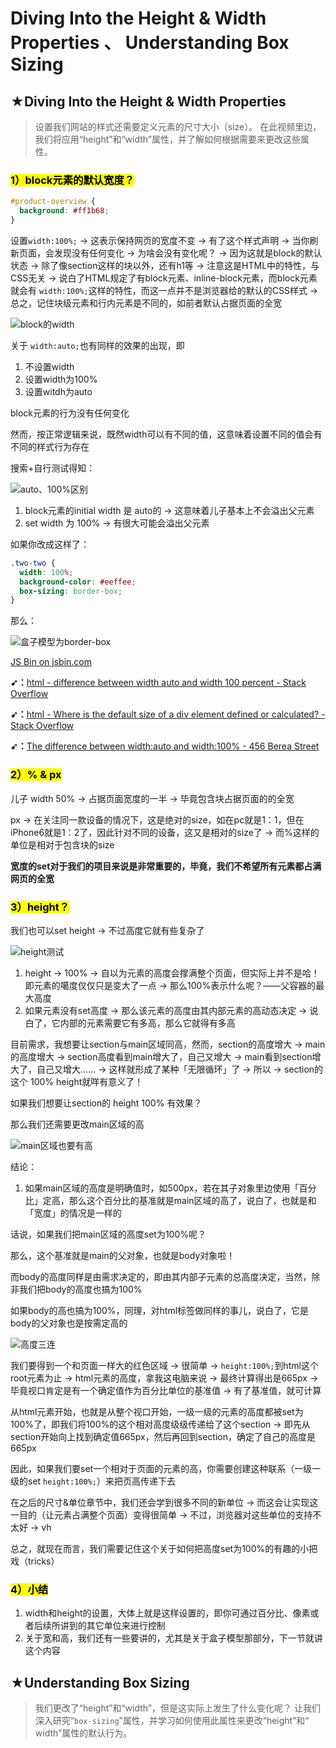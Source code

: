 # Diving Into the Height & Width Properties 、 Understanding Box Sizing

## ★Diving Into the Height & Width Properties

> 设置我们网站的样式还需要定义元素的尺寸大小（size）。 在此视频里边，我们将应用“height”和“width”属性，并了解如何根据需要来更改这些属性。

### <mark>1）block元素的默认宽度？</mark>

``` css
#product-overview {
  background: #ff1b68;
}
```
设置`width:100%;` -> 这表示保持网页的宽度不变 -> 有了这个样式声明 -> 当你刷新页面，会发现没有任何变化 -> 为啥会没有变化呢？ -> 因为这就是block的默认状态 -> 除了像section这样的块以外，还有h1等 -> 注意这是HTML中的特性，与CSS无关 -> 说白了HTML规定了有block元素、inline-block元素，而block元素就会有 `width:100%;`这样的特性，而这一点并不是浏览器给的默认的CSS样式 -> 总之，记住块级元素和行内元素是不同的，如前者默认占据页面的全宽

![block的width](assets/img/2020-02-10-12-41-58.png)

关于 `width:auto;`也有同样的效果的出现，即

1. 不设置width
2. 设置width为100%
3. 设置witdh为auto

block元素的行为没有任何变化

然而，按正常逻辑来说，既然width可以有不同的值，这意味着设置不同的值会有不同的样式行为存在

搜索+自行测试得知：

![auto、100%区别](assets/img/2020-02-10-13-44-15.png)

1. block元素的initial width 是 auto的 -> 这意味着儿子基本上不会溢出父元素
2. set width 为 100% -> 有很大可能会溢出父元素

如果你改成这样了：

``` css
.two-two {
  width: 100%;
  background-color: #eeffee;
  box-sizing: border-box;
}
```

那么：

![盒子模型为border-box](assets/img/2020-02-10-14-14-42.png)

<a class="jsbin-embed" href="https://jsbin.com/kavecit/embed?html,css,output">JS Bin on jsbin.com</a><script src="https://static.jsbin.com/js/embed.min.js?4.1.7"></script>


**➹：**[html - difference between width auto and width 100 percent - Stack Overflow](https://stackoverflow.com/questions/17468733/difference-between-width-auto-and-width-100-percent)

**➹：**[html - Where is the default size of a div element defined or calculated? - Stack Overflow](https://stackoverflow.com/questions/35010655/where-is-the-default-size-of-a-div-element-defined-or-calculated)

**➹：**[The difference between width:auto and width:100% - 456 Berea Street](https://www.456bereastreet.com/archive/201112/the_difference_between_widthauto_and_width100/)

### <mark>2）% & px</mark>

儿子 width 50% -> 占据页面宽度的一半 -> 毕竟包含块占据页面的的全宽

px -> 在关注同一款设备的情况下，这是绝对的size，如在pc就是1：1，但在iPhone6就是1：2了，因此针对不同的设备，这又是相对的size了 -> 而%这样的单位是相对于包含块的size

**宽度的set对于我们的项目来说是非常重要的，毕竟，我们不希望所有元素都占满网页的全宽**

### <mark>3）height？</mark>

我们也可以set height -> 不过高度它就有些复杂了

![height测试](assets/img/2020-02-10-15-16-42.png)

1. height -> 100% -> 自以为元素的高度会撑满整个页面，但实际上并不是哈！即元素的噶度仅仅只是变大了一点 -> 那么100%表示什么呢？——父容器的最大高度
2. 如果元素没有set高度 -> 那么该元素的高度由其内部元素的高动态决定 -> 说白了，它内部的元素需要它有多高，那么它就得有多高

目前需求，我想要让section与main区域同高，然而，section的高度增大 -> main的高度增大 -> section高度看到main增大了，自己又增大 -> main看到section增大了，自己又增大…… -> 这样就形成了某种「无限循环」了 -> 所以 -> section的这个 100% height就咩有意义了！

如果我们想要让section的 height 100% 有效果？

那么我们还需要更改main区域的高

![main区域也要有高](assets/img/2020-02-10-15-26-46.png)

结论：

1. 如果main区域的高度是明确值时，如500px，若在其子对象里边使用「百分比」定高，那么这个百分比的基准就是main区域的高了，说白了，也就是和「宽度」的情况是一样的

话说，如果我们把main区域的高度set为100%呢？

那么，这个基准就是main的父对象，也就是body对象啦！

而body的高度同样是由需求决定的，即由其内部子元素的总高度决定，当然，除非我们把body的高度也搞为100%

如果body的高也搞为100%，同理，对html标签做同样的事儿，说白了，它是body的父对象也是按需定高的

![高度三连](assets/img/2020-02-10-15-41-36.png)

我们要得到一个和页面一样大的红色区域 -> 很简单 -> `height:100%;`到html这个root元素为止 -> html元素的高度，拿我这电脑来说 -> 最终计算得出是665px -> 毕竟视口肯定是有一个确定值作为百分比单位的基准值 -> 有了基准值，就可计算

从html元素开始，也就是从整个视口开始，一级一级的元素的高度都被set为100%了，即我们将100%的这个相对高度级级传递给了这个section -> 即先从section开始向上找到确定值665px，然后再回到section，确定了自己的高度是665px

因此，如果我们要set一个相对于页面的元素的高，你需要创建这种联系（一级一级的set `height:100%;`）来把页高传递下去

在之后的尺寸&单位章节中，我们还会学到很多不同的新单位 -> 而这会让实现这一目的（让元素占满整个页面）变得很简单 -> 不过，浏览器对这些单位的支持不太好 -> vh

总之，就现在而言，我们需要记住这个关于如何把高度set为100%的有趣的小把戏（tricks）

### <mark>4）小结</mark>

1. width和height的设置，大体上就是这样设置的，即你可通过百分比、像素或者后续所讲到的其它单位来进行控制
2. 关于宽和高，我们还有一些要讲的，尤其是关于盒子模型那部分，下一节就讲这个内容

## ★Understanding Box Sizing

> 我们更改了“height”和“width”，但是这实际上发生了什么变化呢？ 让我们深入研究“`box-sizing`”属性，并学习如何使用此属性来更改“height”和“ width”属性的默认行为。